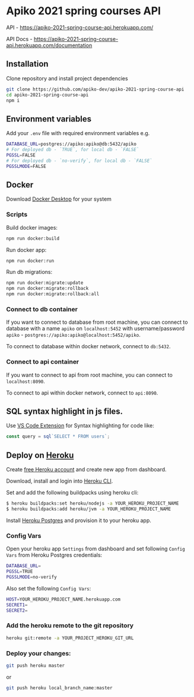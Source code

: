 # Apiko 2021 spring courses API

API - https://apiko-2021-spring-course-api.herokuapp.com/

API Docs - https://apiko-2021-spring-course-api.herokuapp.com/documentation

## Installation

Clone repository and install project dependencies
```bash
git clone https://github.com/apiko-dev/apiko-2021-spring-course-api
cd apiko-2021-spring-course-api
npm i
```

## Environment variables
Add your `.env` file with required environment variables e.g.

```sh
DATABASE_URL=postgres://apiko:apiko@db:5432/apiko
# For deployed db - `TRUE`, for local db - `FALSE`
PGSSL=FALSE
# For deployed db - `no-verify`, for local db - `FALSE`
PGSSLMODE=FALSE
```

## Docker

Download [Docker Desktop](https://www.docker.com/products/docker-desktop) for your system

### Scripts

Build docker images:

```bash
npm run docker:build
```

Run docker app:

```bash
npm run docker:run
```

Run db migrations:

```bash
npm run docker:migrate:update
npm run docker:migrate:rollback
npm run docker:migrate:rollback:all
```

### Connect to db container

If you want to connect to database from root machine, you can connect to database with a name `apiko` on `localhost:5452` with username/password `apiko` - `postgres://apiko:apiko@localhost:5452/apiko`.

To connect to database within docker network, connect to `db:5432`.

### Connect to api container

If you want to connect to api from root machine, you can connect to `localhost:8090`.

To connect to api within docker network, connect to `api:8090`.

## SQL syntax highlight in js files.

Use [VS Code Extension](https://marketplace.visualstudio.com/items?itemName=dgadelha.vscode-sql-template-literal-with-prefixes) for
Syntax highlighting for code like:

```js
const query = sql`SELECT * FROM users`;
```

## Deploy on [Heroku](https://dashboard.heroku.com)

Create [free Heroku account](https://dashboard.heroku.com) and create new app from dashboard.

Download, install and login into [Heroku CLI](https://devcenter.heroku.com/articles/heroku-cli).

Set and add the following buildpacks using heroku cli:
```bash
$ heroku buildpacks:set heroku/nodejs -a YOUR_HEROKU_PROJECT_NAME
$ heroku buildpacks:add heroku/jvm -a YOUR_HEROKU_PROJECT_NAME
```

Install [Heroku Postgres](https://elements.heroku.com/addons/heroku-postgresql) and provision it to your heroku app.

### Config Vars

Open your heroku app `Settings` from dashboard and set following `Config Vars` from Heroku Postgres credentials:
```sh
DATABASE_URL=
PGSSL=TRUE
PGSSLMODE=no-verify
```

Also set the following `Config Vars`:
```sh
HOST=YOUR_HEROKU_PROJECT_NAME.herokuapp.com
SECRET1=
SECRET2=
```

### Add the heroku remote to the git repository

```bash
heroku git:remote -a YOUR_PROJECT_HEROKU_GIT_URL
```

### Deploy your changes:

```bash
git push heroku master
```

or

```bash
git push heroku local_branch_name:master
```
